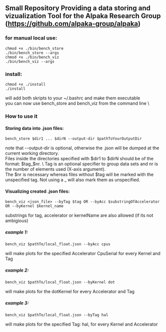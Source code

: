 ## Small Repository Providing a data storing and vizualization Tool for the Alpaka Research Group (https://github.com/alpaka-group/alpaka)
### for manual local use:
	chmod +x ./bin/bench_store
	./bin/bench_store --args	
	chmod +x ./bin/bench_viz
	./bin/bench_viz --args
### install:
	chmod +x ./install
	./install
will add both skripts to your ~/.bashrc and make them executable  \
you can now use bench_store and bench_viz from the command line  \
### How to use it
#### Storing data into .json files:
	bench_store $dir1 ... $dirN --output-dir $pathToYourOutputDir
note that --output-dir is optional, otherwise the .json will be dumped at the current working directory.   \
Files inside the directories specified with $dir1 to $dirN should be of the format: $tag_$nr.   \ 
Tag is an optional specifier to group data sets and nr is the number of elements used (X-axis argument).   \
The $nr is necessary whereas files without $tag will be marked with the unspecified tag. Not using a _ will also mark them as unspecified. 
#### Visualizing created .json files: 
	bench_viz <json_file> --byTag $tag OR --byAcc $substringOfAccelerator OR --byKernel $kernel_name
substrings for tag, accelerator or kernelName are also allowed (if its not ambigious)
##### example 1:
	bench_viz $pathTo/local_float.json --byAcc cpus 
will make plots for the specified Accelerator CpuSerial for every Kernel and Tag
##### example 2:
	bench_viz $pathTo/local_float.json --byKernel dot
will make plots for the dotKernel for every Accelerator and Tag
##### example 3:
	bench_viz $pathTo/local_float.json --byTag hal
will make plots for the specified Tag: hal, for every Kernel and Accelerator
